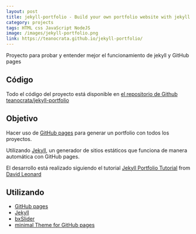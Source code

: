 ```yaml
---
layout: post
title: jekyll-portfolio - Build your own portfolio website with jekyll and Github pages
category: projects
tags: HTML css JavaScript NodeJS
image: /images/jekyll-portfolio.png
link: https://teanocrata.github.io/jekyll-portfolio/
---
```


Proyecto para probar y entender mejor el funcionamiento de jekyll y GitHub pages

## Código

Todo el código del proyecto está disponible en [el repositorio de Github teanocrata/jekyll-portfolio](https://github.com/teanocrata/jekyll-portfolio)

## Objetivo

Hacer uso de [GitHub pages](https://pages.github.com/) para generar un portfolio con todos los proyectos.

Utilizando [Jekyll](https://github.com/jekyll/jekyll), un generador de sitios estáticos que funciona de manera automática con GitHub pages.

El desarrollo está realizado siguiendo el tutorial [Jekyll Portfolio Tutorial](https://drksephy.github.io/2014/04/09/jekyll/) from [David Leonard](https://github.com/DrkSephy)

## Utilizando

* [GitHub pages](https://pages.github.com/)
* [Jekyll](https://github.com/jekyll/jekyll)
* [bxSlider](http://bxslider.com/)
* [minimal Theme for GitHub pages](http://orderedlist.com/minimal/)
